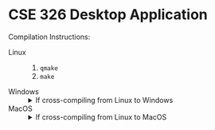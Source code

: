 # CSE 326 Desktop Application

Compilation Instructions:
<dl>
<dt>Linux</dt>
<dd>
<ol>
<li><code>qmake</code></li>
<li><code>make</code></li>
</ol>
</dd>
<dt>Windows</dt>
<dd>
  <details>
    <summary>If cross-compiling from Linux to Windows</summary>
    <ol>
      <li>TBA</li>
    </ol>
  </details>
</dd>
<dt>MacOS</dt>
<dd>
  <details>
    <summary>If cross-compiling from Linux to MacOS</summary>
    <ol>
      <li>TBA</li>
    </ol>
  </details>
</dd>
</dl>

